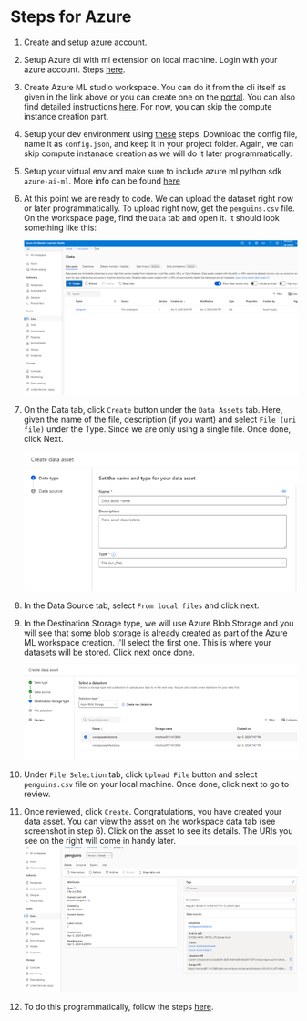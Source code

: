 # Steps for Azure

1. Create and setup azure account.
2. Setup Azure cli with ml extension on local machine. Login with your azure account. Steps [here](https://learn.microsoft.com/en-us/azure/machine-learning/how-to-configure-cli?view=azureml-api-2&tabs=public).
3. Create Azure ML studio workspace. You can do it from the cli itself as given in the link above or you can create one on the [portal](https://ml.azure.com). You can also find detailed instructions [here](https://learn.microsoft.com/en-us/azure/machine-learning/quickstart-create-resources?view=azureml-api-2#create-the-workspace). For now, you can skip the compute instance creation part.
4. Setup your dev environment using [these](https://learn.microsoft.com/en-us/azure/machine-learning/how-to-configure-environment?view=azureml-api-2#local-and-dsvm-only-create-a-workspace-configuration-file) steps. Download the config file, name it as `config.json`, and keep it in your project folder. Again, we can skip compute instanace creation as we will do it later programmatically.
5. Setup your virtual env and make sure to include azure ml python sdk `azure-ai-ml`. More info can be found [here](https://learn.microsoft.com/en-us/python/api/overview/azure/ai-ml-readme?view=azure-python)
6. At this point we are ready to code. We can upload the dataset right now or later programmatically. To upload right now, get the `penguins.csv` file. On the workspace page, find the `Data` tab and open it. It should look something like this:

   ![Azure ML workspace page.](image.png)

7. On the Data tab, click `Create` button under the `Data Assets` tab. Here, given the name of the file, description (if you want) and select `File (uri file)` under the Type. Since we are only using a single file. Once done, click Next.

   ![Create data assets.](image-1.png)

8. In the Data Source tab, select `From local files` and click next.
9. In the Destination Storage type, we will use Azure Blob Storage and you will see that some blob storage is already created as part of the Azure ML workspace creation. I'll select the first one. This is where your datasets will be stored. Click next once done.

   ![Destination Storage type](image-2.png)

10. Under `File Selection` tab, click `Upload File` button and select `penguins.csv` file on your local machine. Once done, click next to go to review.
11. Once reviewed, click `Create`. Congratulations, you have created your data asset. You can view the asset on the workspace data tab (see screenshot in step 6). Click on the asset to see its details. The URIs you see on the right will come in handy later.
    ![Data asset details](image-3.png)
12. To do this programmatically, follow the steps [here](https://learn.microsoft.com/en-us/azure/machine-learning/how-to-create-data-assets?view=azureml-api-2&tabs=python).
